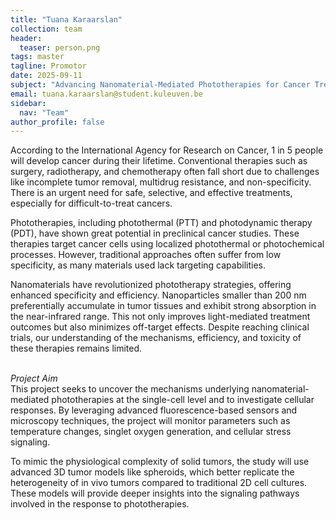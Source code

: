 ```yaml
---
title: "Tuana Karaarslan"
collection: team
header:
  teaser: person.png
tags: master
tagline: Promotor
date: 2025-09-11
subject: "Advancing Nanomaterial-Mediated Phototherapies for Cancer Treatment"
email: tuana.karaarslan@student.kuleuven.be
sidebar:
  nav: "Team"
author_profile: false
---
```

<p align= "justify">

According to the International Agency for Research on Cancer, 1 in 5 people will develop cancer during their lifetime. Conventional therapies such as surgery, radiotherapy, and chemotherapy often fall short due to challenges like incomplete tumor removal, multidrug resistance, and non-specificity. There is an urgent need for safe, selective, and effective treatments, especially for difficult-to-treat cancers.

Phototherapies, including photothermal (PTT) and photodynamic therapy (PDT), have shown great potential in preclinical cancer studies. These therapies target cancer cells using localized photothermal or photochemical processes. However, traditional approaches often suffer from low specificity, as many materials used lack targeting capabilities.

Nanomaterials have revolutionized phototherapy strategies, offering enhanced specificity and efficiency. Nanoparticles smaller than 200 nm preferentially accumulate in tumor tissues and exhibit strong absorption in the near-infrared range. This not only improves light-mediated treatment outcomes but also minimizes off-target effects. Despite reaching clinical trials, our understanding of the mechanisms, efficiency, and toxicity of these therapies remains limited.<br><br>

<i>Project Aim</i><br>
This project seeks to uncover the mechanisms underlying nanomaterial-mediated phototherapies at the single-cell level and to investigate cellular responses. By leveraging advanced fluorescence-based sensors and microscopy techniques, the project will monitor parameters such as temperature changes, singlet oxygen generation, and cellular stress signaling.

To mimic the physiological complexity of solid tumors, the study will use advanced 3D tumor models like spheroids, which better replicate the heterogeneity of in vivo tumors compared to traditional 2D cell cultures. These models will provide deeper insights into the signaling pathways involved in the response to phototherapies.
